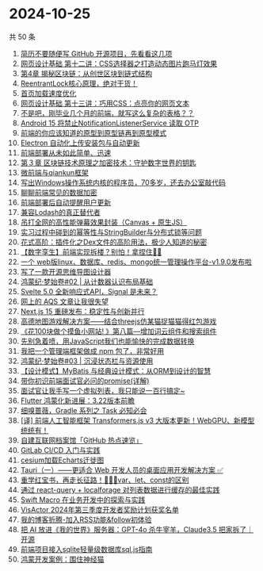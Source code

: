 # 2024-10-25

共 50 条

<!-- BEGIN JUEJIN -->
<!-- 最后更新时间 2024-10-25 08:02:39 +0800 -->
1. [简历不要随便写 GitHub 开源项目，先看看这几项](https://juejin.cn/post/7428037052799123456)
1. [网页设计基础 第十二讲：CSS选择器之打造动态图片跑马灯效果](https://juejin.cn/post/7427044452018044963)
1. [第4章 揭秘区块链：从创世区块到链式结构](https://juejin.cn/post/7428627080424128551)
1. [ReentrantLock核心原理，绝对干货！](https://juejin.cn/post/7428778584884215818)
1. [首页加载速度优化](https://juejin.cn/post/7428130267556511744)
1. [网页设计基础 第十三讲：巧用CSS：点亮你的网页文本](https://juejin.cn/post/7428627080424210471)
1. [不是吧，刚毕业几个月的前端，就写这么复杂的表格？？](https://juejin.cn/post/7428980575821234230)
1. [Android 15 将禁止NotificationListenerService 读取 OTP](https://juejin.cn/post/7428157656257478682)
1. [前端的你应该知道的原型到原型链再到原型模式](https://juejin.cn/post/7428824384775503898)
1. [Electron 自动化上传安装包与自动更新](https://juejin.cn/post/7428154064720412710)
1. [前端部署从未如此简单、迅速](https://juejin.cn/post/7428404247262068773)
1. [第３章 区块链技术原理之加密技术：守护数字世界的钥匙](https://juejin.cn/post/7428037052799795200)
1. [微前端与qiankun框架](https://juejin.cn/post/7428154082224226330)
1. [写出Windows操作系统内核的程序员，70多岁，还去办公室敲代码](https://juejin.cn/post/7428629095267631115)
1. [聊聊前端常见的数据加密](https://juejin.cn/post/7428612258726674467)
1. [前端部署后自动提醒用户更新](https://juejin.cn/post/7428793777984208896)
1. [兼容Lodash的真正替代者](https://juejin.cn/post/7427303617114406950)
1. [吊打全网的高性能弹幕效果封装（Canvas + 原生JS）](https://juejin.cn/post/7428247498861396022)
1. [实习过程中碰到的幂等性与StringBuilder与分布式锁等问题](https://juejin.cn/post/7428154034481233958)
1. [花式高阶：插件化之Dex文件的高阶用法，极少人知道的秘密](https://juejin.cn/post/7428216743166771212)
1. [【数字孪生】前端实现拆楼？别怕！拿捏住🤏🏻](https://juejin.cn/post/7428889519918333971)
1. [一个 web版linux、数据库、redis、mongo统一管理操作平台-v1.9.0发布啦](https://juejin.cn/post/7428873096533180453)
1. [写了一款开源思维导图设计器](https://juejin.cn/post/7428409616080404506)
1. [鸿蒙纪·梦始卷#02 | 从计数器认识布局基础](https://juejin.cn/post/7428138325347991604)
1. [Svelte 5.0 全新响应式API，Signal 是未来？](https://juejin.cn/post/7429151185884987430)
1. [网上的 AQS 文章让我很失望](https://juejin.cn/post/7428927105612185627)
1. [Next.js 15 重磅发布：稳定性与创新并行](https://juejin.cn/post/7428754978153725967)
1. [高德地图游戏解决方案——结合threejs仿某猫捉猫猫得红包游戏](https://juejin.cn/post/7427584197580046372)
1. [《花100块做个摸鱼小网站! 》第八篇—增加词云组件和搜索组件](https://juejin.cn/post/7428130267556937728)
1. [先别急着喷，用JavaScript我们也能愉快的完成数据转换](https://juejin.cn/post/7428993324956663846)
1. [我把一个管理端框架做成 npm 包了，非常好用](https://juejin.cn/post/7428619756934856754)
1. [鸿蒙纪·梦始卷#03 | 沉浸状态栏与资源使用](https://juejin.cn/post/7428827247551512611)
1. [【设计模式】MyBatis 与经典设计模式：从ORM到设计的智慧](https://juejin.cn/post/7427644335203942441)
1. [带你初识前端面试官必问的promise(详解)](https://juejin.cn/post/7428890591809126426)
1. [面试官让我手写一个虚拟列表，我只能说一百行搞定~](https://juejin.cn/post/7427703852776472614)
1. [Flutter 鸿蒙化新进展：3.22版本前瞻](https://juejin.cn/post/7428824471946002470)
1. [细嗅蔷薇，Gradle 系列之 Task 必知必会](https://juejin.cn/post/7427653609582067747)
1. [[译] 前端人工智能框架 Transformers.js v3 大版本更新！WebGPU、新模型统统有！](https://juejin.cn/post/7428880425534586890)
1. [自建互联网档案馆「GitHub 热点速览」](https://juejin.cn/post/7428175167735857164)
1. [GitLab CI/CD 入门与实践](https://juejin.cn/post/7428032840288305192)
1. [cesium加载Echarts迁徙图](https://juejin.cn/post/7427303617114046502)
1. [Tauri（一）——更适合 Web 开发人员的桌面应用开发解决方案 ✅](https://juejin.cn/post/7429230912292585513)
1. [重学红宝书，再走长征路！🚀🚀🚀var、let、const的区别](https://juejin.cn/post/7428972999540375588)
1. [通过 react-query + localforage 对列表数据进行缓存的最佳实践](https://juejin.cn/post/7428216743166377996)
1. [Swift Macro 在业务开发中的探索与实践](https://juejin.cn/post/7428200842229055529)
1. [VisActor 2024年第三季度开发者奖励计划获奖名单](https://juejin.cn/post/7427836936117010483)
1. [我的博客折腾-加入RSS功能&follow初体验](https://juejin.cn/post/7427716964368597001)
1. [把 AI 放进《我的世界》服务器：GPT-4o 杀牛宰羊，Claude3.5 把家拆了｜开源](https://juejin.cn/post/7427611422135353363)
1. [前端项目接入sqlite轻量级数据库sql.js指南](https://juejin.cn/post/7428797031777075241)
1. [鸿蒙开发案例：围住神经猫](https://juejin.cn/post/7428114831542730762)
<!-- END JUEJIN -->